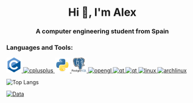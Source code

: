 <h1 align="center">Hi 👋, I'm Alex</h1>
<h3 align="center">A computer engineering student from Spain</h3>


<h3 align="left">Languages and Tools:</h3>
<p align="left"> 
  <a href="https://www.cprogramming.com/" target="_blank" rel="noreferrer"> <img src="https://raw.githubusercontent.com/devicons/devicon/master/icons/c/c-original.svg" alt="c" width="40" height="40"/> </a>
  <a href="https://www.w3schools.com/cpp/" target="_blank" rel="noreferrer"> <img src="https://upload.wikimedia.org/wikipedia/commons/1/18/ISO_C%2B%2B_Logo.svg" alt="cplusplus" width="40" height="40"/> </a>
  <a href="https://www.python.org" target="_blank" rel="noreferrer"> <img src="https://raw.githubusercontent.com/devicons/devicon/master/icons/python/python-original.svg" alt="python" width="40" height="40"/> </a>
  <a href="https://www.postgresql.org" target="_blank" rel="noreferrer"> <img src="https://raw.githubusercontent.com/devicons/devicon/master/icons/postgresql/postgresql-original-wordmark.svg" alt="postgresql"
                                                                           width="40"height="40"/> </a>
  <a href="https://www.opengl.org/" target="_blank" rel="noreferrer"> <img src="https://upload.wikimedia.org/wikipedia/commons/thumb/e/e9/Opengl-logo.svg/1200px-Opengl-logo.svg.png?20230524144527" alt="opengl" width="96"
                                                                        height="40"/> </a>
  <a href="https://www.qt.io/" target="_blank" rel="noreferrer"> <img src="https://upload.wikimedia.org/wikipedia/commons/0/0b/Qt_logo_2016.svg" alt="qt" width="40" height="40"/> </a>
  <a href="https://www.gnu.org/software/bash/" target="_blank" rel="noreferrer"> <img src="https://upload.wikimedia.org/wikipedia/commons/8/82/Gnu-bash-logo.svg" alt="qt" width="40" height="40"/> </a>
  <a href="https://www.linux.org/" target="_blank" rel="noreferrer"> <img src="https://upload.wikimedia.org/wikipedia/commons/3/35/Tux.svg" alt="linux" width="40" height="40"/> </a> 
  <a href="https://archlinux.org/" target="_blank" rel="noreferrer"> <img src="https://cdn.iconscout.com/icon/free/png-512/archlinux-3521282-2944701.png?f=avif&w=512" alt="archlinux" width="40" height="40"/> </a>
</p>

![Top Langs](https://github-readme-stats.vercel.app/api/top-langs/?username=alexlafuente&layout=compact&theme=dark&hide_border=true&size_weight=1)

[![Data](https://github-profile-summary-cards.vercel.app/api/cards/profile-details?username=alexlafuente&theme=github_dark)](https://github.com/alexlafuente)
